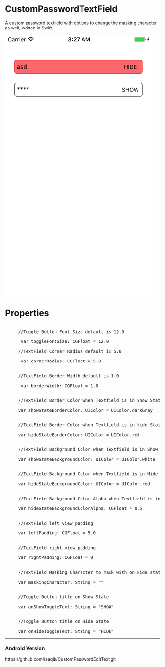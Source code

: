# CustomPasswordTextField
A custom password textfield with options to change the masking character as well; written in Swift. 

![alt tag](https://github.com/iaaqib/CustomPasswordTextField/blob/master/Screenshot/Simulator%20Screen%20Shot%2010%20Aug%202017%2C%203.27.36%20am.png)


# Properties
<pre>
 
     //Toggle Button Font Size default is 12.0
      
      var toggleFontSize: CGFloat = 12.0   
    
     //TextField Corner Radius default is 5.0
  
      var cornerRadius: CGFloat = 5.0
    
    
     //TextField Border Width default is 1.0
  
      var borderWidth: CGFloat = 1.0
        
    
     //TextField Border Color when Textfield is in Show State
    
     var showStateBorderColor: UIColor = UIColor.darkGray

    
     //TextField Border Color when Textfield is in hide State
    
     var hideStateBorderColor: UIColor = UIColor.red
    
    
     //TextField Background Color when Textfield is in Show State
     
     var showStateBackgroundColor: UIColor = UIColor.white
        

     //TextField Background Color when Textfield is in Hide State
    
     var hideStateBackgroundColor: UIColor = UIColor.red
    
    
     //TextField Background Color Alpha when Textfield is in hide State default is 0.5
    
     var hideStateBackgroundColorAlpha: CGFloat = 0.5
    
    
     //TextField left view padding
     
     var leftPadding: CGFloat = 5.0
    
    
     //TextField right view padding
     
     var rightPadding: CGFloat = 0
    
    
     //TextField Masking Character to mask with on Hide state on default is '•'
     
     var maskingCharacter: String = ""
    
    
     //Toggle Button title on Show State
     
     var onShowToggleText: String = "SHOW"
    
    
     //Toggle Button title on Hide State
     
     var onHideToggleText: String = "HIDE"
</pre>

<hr>
<h3>Android Version</h3>
https://github.com/iaaqib/CustomPasswordEditText.git
